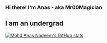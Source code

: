 ### Hi there! I'm Anas - aka Mr00Magician

## I am an undergrad


[![Mohd Anas Nadeem's GitHub stats](https://github-readme-stats.vercel.app/api?username=Mr00Magician&show_icons=true)](https://github.com/anuraghazra/github-readme-stats)

